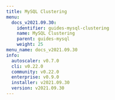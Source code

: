 ```yaml
---
title: MySQL Clustering
menu:
  docs_v2021.09.30:
    identifier: guides-mysql-clustering
    name: MySQL Clustering
    parent: guides-mysql
    weight: 25
menu_name: docs_v2021.09.30
info:
  autoscaler: v0.7.0
  cli: v0.22.0
  community: v0.22.0
  enterprise: v0.9.0
  installer: v2021.09.30
  version: v2021.09.30
---
```



